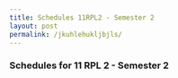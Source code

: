 ```yaml
---
title: Schedules 11RPL2 - Semester 2
layout: post
permalink: /jkuhlehukljbjls/
---
```

### Schedules for 11 RPL 2 - Semester 2
